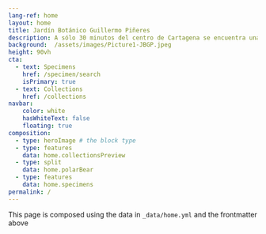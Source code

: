 ```yaml
---
lang-ref: home
layout: home
title: Jardín Botánico Guillermo Piñeres
description: A sólo 30 minutos del centro de Cartagena se encuentra una de las atracciones ecológicas más importantes e interesantes de la región del Caribe.
background:  /assets/images/Picture1-JBGP.jpeg
height: 90vh
cta:
  - text: Specimens
    href: /specimen/search
    isPrimary: true
  - text: Collections
    href: /collections
navbar:
    color: white
    hasWhiteText: false
    floating: true
composition:
  - type: heroImage # the block type
  - type: features
    data: home.collectionsPreview
  - type: split
    data: home.polarBear
  - type: features
    data: home.specimens
permalink: /
---
```


This page is composed using the data in `_data/home.yml` and the frontmatter above
